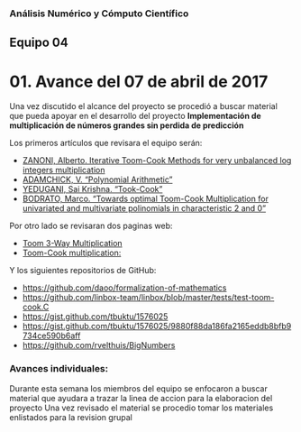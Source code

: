 ### Análisis Numérico y Cómputo Científico

## Equipo 04

# 01. Avance del 07 de abril de 2017

Una vez discutido el alcance del proyecto se procedió a buscar material que pueda apoyar en el desarrollo del proyecto **Implementación de multiplicación de números grandes sin perdida de predicción**

Los primeros  artículos que revisara el equipo serán:

* [ZANONI, Alberto. Iterative Toom-Cook Methods for very unbalanced log integers multiplication](https://www.dropbox.com/s/catd6x49sdc451n/iterative_Toom_Cook.pdf?dl=0)
* [ADAMCHICK, V. “Polynomial Arithmetic”](https://www.dropbox.com/s/xrfrio9wraydpzy/Multiplication_Toom-Cook.pdf?dl=0)
* [YEDUGANI, Sai Krishna. “Took-Cook”](https://www.dropbox.com/s/bwziz0hnv78pgp6/ToomCook.pdf?dl=0) 
* [BODRATO, Marco. “Towards optimal Toom-Cook Multiplication for univariated and multivariate polinomials in characteristic 2 and 0”](http://marco.bodrato.it/papers/Bodrato2007-OptimalToomCookMultiplicationForBinaryFieldAndIntegers.pdf)

Por otro lado se revisaran dos paginas web:

* [Toom 3-Way Multiplication](https://gmplib.org/manual/Toom-3_002dWay-Multiplication.html)
* [Toom-Cook multiplication:](https://en.m.wikipedia.org/wiki/Toom–Cook_multiplication)

Y los siguientes repositorios de GitHub:

* https://github.com/daoo/formalization-of-mathematics
* https://github.com/linbox-team/linbox/blob/master/tests/test-toom-cook.C
* https://gist.github.com/tbuktu/1576025
* https://gist.github.com/tbuktu/1576025/9880f88da186fa2165eddb8bfb9734ce590b6aff
* https://github.com/rvelthuis/BigNumbers

### Avances individuales:

Durante esta semana los miembros del equipo se enfocaron a buscar material que ayudara a trazar la linea de accion para la elaboracion del proyecto
Una vez revisado el material se procedio tomar los materiales enlistados para la revision grupal



